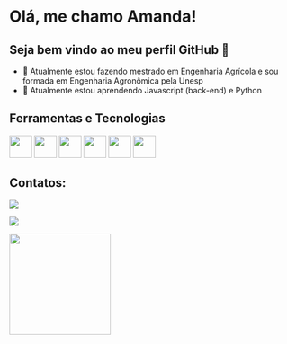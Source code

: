 # Olá, me chamo Amanda! 
## Seja bem vindo ao meu perfil GitHub 👋

- 🔭 Atualmente estou fazendo mestrado em Engenharia Agrícola e sou formada em Engenharia Agronômica pela Unesp
- 🌱 Atualmente estou aprendendo Javascript (back-end) e Python

## Ferramentas e Tecnologias

<img loading="lazy" src="https://cdn.jsdelivr.net/gh/devicons/devicon/icons/git/git-original.svg" width="40" height="40"/> <img src="https://cdn.jsdelivr.net/gh/devicons/devicon/icons/express/express-original.svg" width="40" height="40" />  <img src="https://cdn.jsdelivr.net/gh/devicons/devicon/icons/npm/npm-original-wordmark.svg" width="40" height="40" /> <img src="https://cdn.jsdelivr.net/gh/devicons/devicon/icons/javascript/javascript-original.svg" width="40" height="40" /> <img src="https://cdn.jsdelivr.net/gh/devicons/devicon/icons/nodejs/nodejs-plain.svg" width="40" height="40"/>  <img src="https://cdn.jsdelivr.net/gh/devicons/devicon/icons/python/python-original.svg" width="40" height="40"/>
          
            
          
          

          
<!--
**arruda-amanda/arruda-amanda** is a ✨ _special_ ✨ repository because its `README.md` (this file) appears on your GitHub profile.

Here are some ideas to get you started:

- 🔭 I’m currently working on ...
- 🌱 I’m currently learning ...
- 👯 I’m looking to collaborate on ...
- 🤔 I’m looking for help with ...
- 💬 Ask me about ...
- 📫 How to reach me: ...
- 😄 Pronouns: ...
- ⚡ Fun fact: ...
-->
## Contatos:

<div>

<a href="https://instagram.com/aa.arruda" target="_blank"><img loading="lazy" src="https://img.shields.io/badge/-Instagram-%23E4405F?style=for-the-badge&logo=instagram&logoColor=white" target="_blank"></a>

<a href="https://www.linkedin.com/in/amanda--arruda" target="_blank"><img loading="lazy" src="https://img.shields.io/badge/-LinkedIn-%230077B5?style=for-the-badge&logo=linkedin&logoColor=white" target="_blank"></a>   
</div>

<div>
<a href="https://github.com/arruda-amanda">

<img loading="lazy" height="180em" src="https://github-readme-stats.vercel.app/api?username=arruda-amanda&show_icons=true&theme=dracula&include_all_commits=true&count_private=true"/>
</div>
